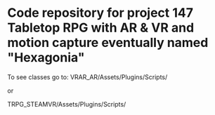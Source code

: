 # Code repository for project 147 Tabletop RPG with AR & VR and motion capture eventually named "Hexagonia"

To see classes go to:
VRAR_AR/Assets/Plugins/Scripts/

or

TRPG_STEAMVR/Assets/Plugins/Scripts/
